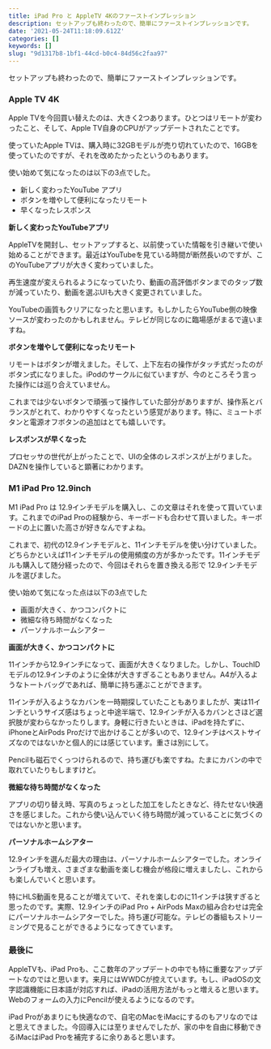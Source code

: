 ```yaml
---
title: iPad Pro と AppleTV 4Kのファーストインプレッション
description: セットアップも終わったので、簡単にファーストインプレッションです。
date: '2021-05-24T11:18:09.612Z'
categories: []
keywords: []
slug: "9d1317b8-1bf1-44cd-b0c4-84d56c2faa97"
---
```

セットアップも終わったので、簡単にファーストインプレッションです。

### Apple TV 4K

Apple TVを今回買い替えたのは、大きく2つあります。ひとつはリモートが変わったこと、そして、Apple TV自身のCPUがアップデートされたことです。

使っていたApple TVは、購入時に32GBモデルが売り切れていたので、16GBを使っていたのですが、それを改めたかったというのもあります。

使い始めて気になったのは以下の3点でした。

*   新しく変わったYouTube アプリ
*   ボタンを増やして便利になったリモート
*   早くなったレスポンス

**新しく変わったYouTubeアプリ**

AppleTVを開封し、セットアップすると、以前使っていた情報を引き継いで使い始めることができます。最近はYouTubeを見ている時間が断然長いのですが、このYouTubeアプリが大きく変わっていました。

再生速度が変えられるようになっていたり、動画の高評価ボタンまでのタップ数が減っていたり、動画を選ぶUIも大きく変更されていました。

YouTubeの画質もクリアになったと思います。もしかしたらYouTube側の映像ソースが変わったのかもしれません。テレビが同じなのに臨場感がまるで違いますね。

**ボタンを増やして便利になったリモート**

リモートはボタンが増えました。そして、上下左右の操作がタッチ式だったのがボタン式になりました。iPodのサークルに似ていますが、今のところそう言った操作には巡り合えていません。

これまでは少ないボタンで頑張って操作していた部分がありますが、操作系とバランスがとれて、わかりやすくなったという感覚があります。特に、ミュートボタンと電源オフボタンの追加はとても嬉しいです。

**レスポンスが早くなった**

プロセッサの世代が上がったことで、UIの全体のレスポンスが上がりました。DAZNを操作していると顕著にわかります。

### M1 iPad Pro 12.9inch

M1 iPad Pro は 12.9インチモデルを購入し、この文章はそれを使って買いています。これまでのiPad Proの経験から、キーボードも合わせて買いました。キーボードの上に置いた高さが好きなんですよね。

これまで、初代の12.9インチモデルと、11インチモデルを使い分けていました。どちらかといえば11インチモデルの使用頻度の方が多かったです。11インチモデルも購入して随分経ったので、今回はそれらを置き換える形で 12.9インチモデルを選びました。

使い始めて気になった点は以下の3点でした

*   画面が大きく、かつコンパクトに
*   微細な待ち時間がなくなった
*   パーソナルホームシアター

**画面が大きく、かつコンパクトに**

11インチから12.9インチになって、画面が大きくなりました。しかし、TouchIDモデルの12.9インチのように全体が大きすぎることもありません。A4が入るようなトートバッグであれば、簡単に持ち運ぶことができます。

11インチが入るようなカバンを一時期探していたこともありましたが、実は11インチというサイズ感はちょっと中途半端で、12.9インチが入るカバンとさほど選択肢が変わらなかったりします。身軽に行きたいときは、iPadを持たずに、iPhoneとAirPods Proだけで出かけることが多いので、12.9インチはベストサイズなのではないかと個人的には感じています。重さは別にして。

Pencilも磁石でくっつけられるので、持ち運びも楽ですね。たまにカバンの中で取れていたりもしますけど。

**微細な待ち時間がなくなった**

アプリの切り替え時、写真のちょっとした加工をしたときなど、待たせない快適さを感じました。これから使い込んでいく待ち時間が減っていることに気づくのではないかと思います。

**パーソナルホームシアター**

12.9インチを選んだ最大の理由は、パーソナルホームシアターでした。オンラインライブも増え、さまざまな動画を楽しむ機会が格段に増えましたし、これからも楽しんでいくと思います。

特にHLS動画を見ることが増えていて、それを楽しむのに11インチは狭すぎると思ったのです。実際、12.9インチのiPad Pro + AirPods Maxの組み合わせは完全にパーソナルホームシアターでした。持ち運び可能な。テレビの番組もストリーミングで見ることができるようになってきています。

### 最後に

AppleTVも、iPad Proも、ここ数年のアップデートの中でも特に重要なアップデートなのではと思います。来月にはWWDCが控えています。もし、iPadOSの文字認識機能に日本語が対応すれば、iPadの活用方法がもっと増えると思います。Webのフォームの入力にPencilが使えるようになるのです。

iPad Proがあまりにも快適なので、自宅のMacをiMacにするのもアリなのではと思えてきました。今回導入には至りませんでしたが、家の中を自由に移動できるiMacはiPad Proを補完するに余りあると思います。